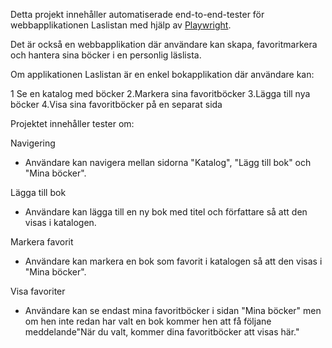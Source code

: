 
Detta projekt innehåller automatiserade end-to-end-tester för webbapplikationen Laslistan med hjälp av [Playwright](https://playwright.dev/).

Det är också en webbapplikation där användare kan skapa, favoritmarkera och hantera sina böcker i en personlig läslista.

Om applikationen
Laslistan är en enkel bokapplikation där användare kan:

1 Se en katalog med böcker
 2.Markera sina favoritböcker
 3.Lägga till nya böcker
 4.Visa sina favoritböcker på en separat sida


Projektet innehåller tester om:

Navigering
-  Användare kan navigera mellan sidorna "Katalog", "Lägg till bok" och "Mina böcker".

 Lägga till bok
-  Användare kan lägga till en ny bok med titel och författare så att den visas i katalogen.

 Markera favorit
-  Användare kan markera en bok som favorit i katalogen så att den visas i "Mina böcker".

Visa favoriter
- Användare kan se endast mina favoritböcker i sidan "Mina böcker" men om hen inte redan har valt en bok kommer hen att få följane meddelande"När du valt, kommer dina favoritböcker att visas här."
